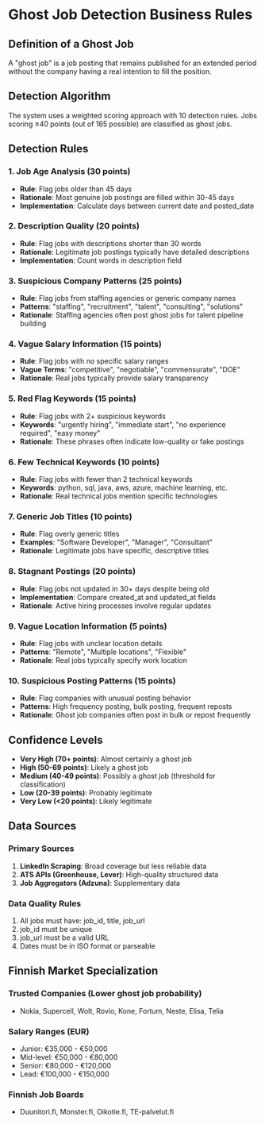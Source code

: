# Ghost Job Detection Business Rules

## Definition of a Ghost Job

A "ghost job" is a job posting that remains published for an extended period without the company having a real intention to fill the position.

## Detection Algorithm

The system uses a weighted scoring approach with 10 detection rules. Jobs scoring ≥40 points (out of 165 possible) are classified as ghost jobs.

## Detection Rules

### 1. Job Age Analysis (30 points)
- **Rule**: Flag jobs older than 45 days
- **Rationale**: Most genuine job postings are filled within 30-45 days
- **Implementation**: Calculate days between current date and posted_date

### 2. Description Quality (20 points)
- **Rule**: Flag jobs with descriptions shorter than 30 words
- **Rationale**: Legitimate job postings typically have detailed descriptions
- **Implementation**: Count words in description field

### 3. Suspicious Company Patterns (25 points)
- **Rule**: Flag jobs from staffing agencies or generic company names
- **Patterns**: "staffing", "recruitment", "talent", "consulting", "solutions"
- **Rationale**: Staffing agencies often post ghost jobs for talent pipeline building

### 4. Vague Salary Information (15 points)
- **Rule**: Flag jobs with no specific salary ranges
- **Vague Terms**: "competitive", "negotiable", "commensurate", "DOE"
- **Rationale**: Real jobs typically provide salary transparency

### 5. Red Flag Keywords (15 points)
- **Rule**: Flag jobs with 2+ suspicious keywords
- **Keywords**: "urgently hiring", "immediate start", "no experience required", "easy money"
- **Rationale**: These phrases often indicate low-quality or fake postings

### 6. Few Technical Keywords (10 points)
- **Rule**: Flag jobs with fewer than 2 technical keywords
- **Keywords**: python, sql, java, aws, azure, machine learning, etc.
- **Rationale**: Real technical jobs mention specific technologies

### 7. Generic Job Titles (10 points)
- **Rule**: Flag overly generic titles
- **Examples**: "Software Developer", "Manager", "Consultant"
- **Rationale**: Legitimate jobs have specific, descriptive titles

### 8. Stagnant Postings (20 points)
- **Rule**: Flag jobs not updated in 30+ days despite being old
- **Implementation**: Compare created_at and updated_at fields
- **Rationale**: Active hiring processes involve regular updates

### 9. Vague Location Information (5 points)
- **Rule**: Flag jobs with unclear location details
- **Patterns**: "Remote", "Multiple locations", "Flexible"
- **Rationale**: Real jobs typically specify work location

### 10. Suspicious Posting Patterns (15 points)
- **Rule**: Flag companies with unusual posting behavior
- **Patterns**: High frequency posting, bulk posting, frequent reposts
- **Rationale**: Ghost job companies often post in bulk or repost frequently

## Confidence Levels

- **Very High (70+ points)**: Almost certainly a ghost job
- **High (50-69 points)**: Likely a ghost job
- **Medium (40-49 points)**: Possibly a ghost job (threshold for classification)
- **Low (20-39 points)**: Probably legitimate
- **Very Low (<20 points)**: Likely legitimate

## Data Sources

### Primary Sources

1. **LinkedIn Scraping**: Broad coverage but less reliable data
2. **ATS APIs (Greenhouse, Lever)**: High-quality structured data
3. **Job Aggregators (Adzuna)**: Supplementary data

### Data Quality Rules

1. All jobs must have: job_id, title, job_url
2. job_id must be unique
3. job_url must be a valid URL
4. Dates must be in ISO format or parseable

## Finnish Market Specialization

### Trusted Companies (Lower ghost job probability)
- Nokia, Supercell, Wolt, Rovio, Kone, Fortum, Neste, Elisa, Telia

### Salary Ranges (EUR)
- Junior: €35,000 - €50,000
- Mid-level: €50,000 - €80,000
- Senior: €80,000 - €120,000
- Lead: €100,000 - €150,000

### Finnish Job Boards
- Duunitori.fi, Monster.fi, Oikotie.fi, TE-palvelut.fi